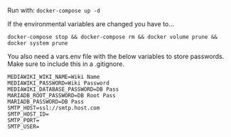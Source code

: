 Run with: `docker-compose up -d`

If the environmental variables are changed you have to...

`docker-compose stop && docker-compose rm && docker volume prune && docker system prune`

You also need a vars.env file with the below variables to store passwords. Make sure to include this in a .gitignore. 

```
MEDIAWIKI_WIKI_NAME=Wiki Name
MEDIAWIKI_PASSWORD=Wiki Password
MEDIAWIKI_DATABASE_PASSWORD=DB Pass
MARIADB_ROOT_PASSWORD=DB Root Pass
MARIADB_PASSWORD=DB Pass
SMTP_HOST=ssl://smtp.host.com
SMTP_HOST_ID=
SMTP_PORT=
SMTP_USER=
```